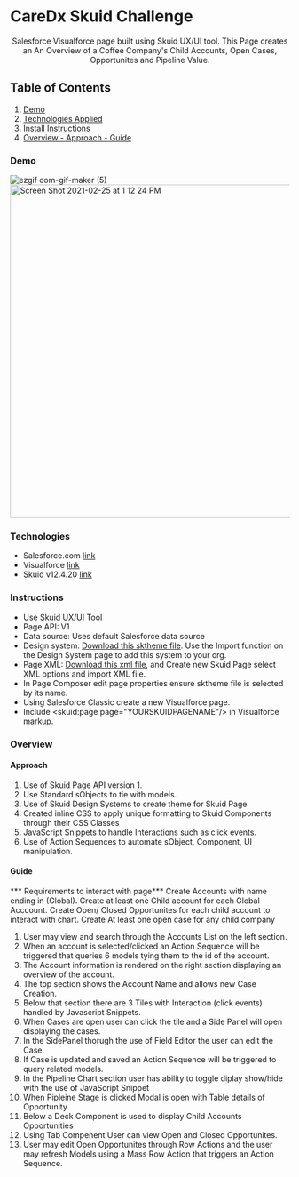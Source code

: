 # CareDx Skuid Challenge
<b></b>
<b></b>
<p align="center"> 
Salesforce Visualforce page built using Skuid UX/UI tool. This Page creates an An Overview of a Coffee Company's Child Accounts, Open Cases, Opportunites and Pipeline Value. 
  
## Table of Contents
1. [Demo](https://github.com/rdelarosa3/caredx-challenge#demo)
2. [Technologies Applied](https://github.com/rdelarosa3/caredx-challenge#technologies)
3. [Install Instructions](https://github.com/rdelarosa3/caredx-challenge#instructions)
3. [Overview - Approach - Guide](https://github.com/rdelarosa3/caredx-challenge#overview)

### Demo

![ezgif com-gif-maker (5)](https://user-images.githubusercontent.com/40813295/109212553-48ba9b00-7775-11eb-8aa8-db2ae1f0fd1d.gif)
<img width="600" alt="Screen Shot 2021-02-25 at 1 12 24 PM" src="https://user-images.githubusercontent.com/40813295/109219331-1614a080-777d-11eb-9102-232980ec94a4.png">


                        
### Technologies

- Salesforce.com [link](https://developer.salesforce.com/)
- Visualforce [link](https://developer.salesforce.com/docs/atlas.en-us.pages.meta/pages/pages_intro.htm)
- Skuid v12.4.20 [link](https://www.skuid.com/)

### Instructions
- Use Skuid UX/UI Tool
- Page API:  V1
- Data source: Uses default Salesforce data source
- Design system: [Download this sktheme file](https://github.com/rdelarosa3/caredx-challenge/blob/main/caredx-challenge/CareDxV2.sktheme).  Use the Import function on the Design System page to add this system to your org. 
- Page XML:  [Download this xml file](https://github.com/rdelarosa3/caredx-challenge/blob/main/caredx-challenge/caredx.xml), and Create new Skuid Page select XML options and import XML file.
- In Page Composer edit page properties ensure sktheme file is selected by its name.
- Using Salesforce Classic create a new Visualforce page.
- Include <skuid:page page="YOURSKUIDPAGENAME"/> in Visualforce markup.

### Overview 

#### Approach

1. Use of Skuid Page API version 1.
2. Use Standard sObjects to tie with models.
3. Use of Skuid Design Systems to create theme for Skuid Page
4. Created inline CSS to apply unique formatting to Skuid Components through their CSS Classes
5. JavaScript Snippets to handle Interactions such as click events.
6. Use of Action Sequences to automate sObject, Component, UI manipulation. 

#### Guide
*** Requirements to interact with page*** 
Create Accounts with name ending in (Global).
Create at least one Child account for each Global Acccount.
Create Open/ Closed Opportunites for each child account to interact with chart.
Create At least one open case for any child company

1. User may view and search through the Accounts List on the left section.  
2. When an account is selected/clicked an Action Sequence will be triggered that queries 6 models tying them to the id of the account.
3. The Account information is rendered on the right section displaying an overview of the account.
4. The top section shows the Account Name and allows new Case Creation.
5. Below that section there are 3 Tiles with Interaction (click events) handled by Javascript Snippets.
6. When Cases are open user can click the tile and a Side Panel will open displaying the cases.
7. In the SidePanel thorugh the use of Field Editor the user can edit the Case.
8. If Case is updated and saved an Action Sequence will be triggered to query related models.
9. In the Pipeline Chart section user has ability to toggle diplay show/hide with the use of JavaScript Snippet
10. When Pipleine Stage is clicked Modal is open with Table details of Opportunity
11. Below a Deck Component is used to display Child Accounts Opportunities
12. Using Tab Compenent User can view Open and Closed Opportunites.
13. User may edit Open Opportunites through Row Actions and the user may refresh Models using a Mass Row Action that triggers an Action Sequence.
